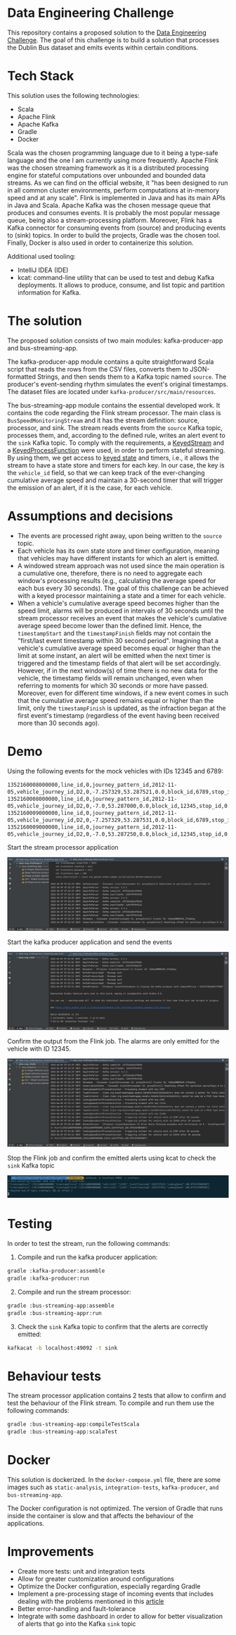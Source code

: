 # Data Engineering Challenge

This repository contains a proposed solution to the [Data Engineering Challenge](./Data-Engineering-Challenge.md).
The goal of this challenge is to build a solution that processes the Dublin Bus dataset and emits events within certain 
conditions.

# Tech Stack

This solution uses the following technologies:
- Scala
- Apache Flink
- Apache Kafka
- Gradle
- Docker

Scala was the chosen programming language due to it being a type-safe language and the one I am currently using more
frequently. Apache Flink was the chosen streaming framework as it is a distributed processing engine for stateful 
computations over unbounded and bounded data streams. As we can find on the official website, it "has been designed to 
run in all common cluster environments, perform computations at in-memory speed and at any scale". Flink is implemented
in Java and has its main APIs in Java and Scala. Apache Kafka was the chosen message queue that produces and consumes
events. It is probably the most popular message queue, being also a stream-processing platform. Moreover, Flink has a 
Kafka connector for consuming events from (source) and producing events to (sink) topics.
In order to build the projects, Gradle was the chosen tool. Finally, Docker is also used in order to containerize this 
solution.

Additional used tooling:
- IntelliJ IDEA (IDE)
- kcat: command-line utility that can be used to test and debug Kafka deployments. It allows to produce, consume, and 
list topic and partition information for Kafka.

# The solution

The proposed solution consists of two main modules: kafka-producer-app and bus-streaming-app.

The kafka-producer-app module contains a quite straightforward Scala script that reads the rows from the CSV files, 
converts them to JSON-formatted Strings, and then sends them to a Kafka topic named `source`.
The producer's event-sending rhythm simulates the event's original timestamps. The dataset files are located under 
`kafka-producer/src/main/resources`.

The bus-streaming-app module contains the essential developed work. It contains the code regarding the Flink stream 
processor. The main class is `BusSpeedMonitoringStream` and it has the stream definition: source, processor, and sink.
The stream reads events from the `source` Kafka topic, processes them, and, according to the defined rule, writes an 
alert event to the `sink` Kafka topic. To comply with the requirements, a [KeyedStream](https://nightlies.apache.org/flink/flink-docs-master/api/java/org/apache/flink/streaming/api/datastream/KeyedStream.html) 
and a [KeyedProcessFunction](https://nightlies.apache.org/flink/flink-docs-master/docs/dev/datastream/operators/process_function/#the-keyedprocessfunction) 
were used, in order to perform stateful streaming. By using them, we get access to [keyed state](https://nightlies.apache.org/flink/flink-docs-master/docs/dev/datastream/fault-tolerance/state/#working-with-state)
and timers, i.e., it allows the stream to have a state store and timers for each key. In our case, the key is the
`vehicle_id` field, so that we can keep track of the ever-changing cumulative average speed and maintain a 30-second
timer that will trigger the emission of an alert, if it is the case, for each vehicle.

# Assumptions and decisions

- The events are processed right away, upon being written to the `source` topic.
- Each vehicle has its own state store and timer configuration, meaning that vehicles may have different instants
for which an alert is emitted.
- A windowed stream approach was not used since the main operation is a cumulative one, therefore, there is no need to
aggregate each window's processing results (e.g., calculating the average speed for each bus every 30 seconds). The goal
of this challenge can be achieved with a keyed processor maintaining a state and a timer for each vehicle.
- When a vehicle's cumulative average speed becomes higher than the speed limit, alarms will be produced in intervals of 
30 seconds until the stream processor receives an event that makes the vehicle's cumulative average speed become lower 
than the defined limit. Hence, the `timestampStart` and the `timestampFinish` fields may not contain the "first/last 
event timestamp within 30 second period". 
Imagining that a vehicle's cumulative average speed becomes equal or higher than the limit at some instant,
an alert will be emitted when the next timer is triggered and the timestamp fields of that alert will be set accordingly.
However, if in the next window(s) of time there is no new data for the vehicle, the timestamp fields will remain unchanged,
even when referring to moments for which 30 seconds or more have passed. Moreover, even for different time windows, 
if a new event comes in such that the cumulative average speed remains equal or higher than the limit, only the 
`timestampFinish` is updated, as the infraction began at the first event's timestamp (regardless of the event having been 
received more than 30 seconds ago).

# Demo

Using the following events for the mock vehicles with IDs 12345 and 6789:

````csv
1352160008000000,line_id,0,journey_pattern_id,2012-11-05,vehicle_journey_id,D2,0,-7.257329,53.287521,0.0,block_id,6789,stop_id,0
1352160008000000,line_id,0,journey_pattern_id,2012-11-05,vehicle_journey_id,D2,0,-7.0,53.287000,0.0,block_id,12345,stop_id,0
1352160009000000,line_id,0,journey_pattern_id,2012-11-05,vehicle_journey_id,D2,0,-7.257329,53.287531,0.0,block_id,6789,stop_id,0
1352160009000000,line_id,0,journey_pattern_id,2012-11-05,vehicle_journey_id,D2,0,-7.0,53.287250,0.0,block_id,12345,stop_id,0
````

Start the stream processor application

![alt text](./images/img1.png "img1.png")

Start the kafka producer application and send the events

![alt text](./images/img2.png "img2.png")

Confirm the output from the Flink job. The alarms are only emitted for the vehicle with ID 12345.

![alt text](./images/img3.png "img3.png")

Stop the Flink job and confirm the emitted alerts using kcat to check the `sink` Kafka topic

![alt text](./images/img4.png "img4.png")

# Testing
In order to test the stream, run the following commands:

1. Compile and run the kafka producer application:

````bash
gradle :kafka-producer:assemble
gradle :kafka-producer:run
````

2. Compile and run the stream processor:

````bash
gradle :bus-streaming-app:assemble
gradle :bus-streaming-appr:run
````

3. Check the `sink` Kafka topic to confirm that the alerts are correctly emitted:

````bash
kafkacat -b localhost:49092 -t sink
````

# Behaviour tests
The stream processor application contains 2 tests that allow to confirm and test the behaviour of the Flink stream.
To compile and run them use the following commands:

````bash
gradle :bus-streaming-app:compileTestScala
gradle :bus-streaming-app:scalaTest
````

# Docker
This solution is dockerized. In the `docker-compose.yml` file, there are some images such as `static-analysis`, 
`integration-tests`, `kafka-producer`, `and bus-streaming-app`.

The Docker configuration is not optimized. The version of Gradle that runs inside the container is slow and that affects
the behaviour of the applications.

# Improvements
- Create more tests: unit and integration tests
- Allow for greater customization around configurations
- Optimize the Docker configuration, especially regarding Gradle
- Implement a pre-processing stage of incoming events that includes dealing with the problems mentioned in this [article](https://medium.com/tblx-insider/cleaning-the-dublin-buses-dataset-a-tutorial-2783ba2edab4)
- Better error-handling and fault-tolerance
- Integrate with some dashboard in order to allow for better visualization of alerts that go into the Kafka `sink` topic
